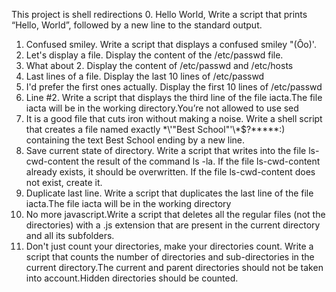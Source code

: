 This project is shell redirections
0. Hello World, Write a script that prints “Hello, World”, followed by a new line to the standard output.
1. Confused smiley. Write a script that displays a confused smiley "(Ôo)'.
2. Let's display a file. Display the content of the /etc/passwd file.
3. What about 2. Display the content of /etc/passwd and /etc/hosts
4. Last lines of a file. Display the last 10 lines of /etc/passwd
5. I'd prefer the first ones actually. Display the first 10 lines of /etc/passwd
6. Line #2. Write a script that displays the third line of the file iacta.The file iacta will be in the working directory.You’re not allowed to use sed
7. It is a good file that cuts iron without making a noise. Write a shell script that creates a file named exactly \*\\'"Best School"\'\\*$\?\*\*\*\*\*:) containing the text Best School ending by a new line.
8. Save current state of directory. Write a script that writes into the file ls-cwd-content the result of the command ls -la. If the file ls-cwd-content already exists, it should be overwritten. If the file ls-cwd-content does not exist, create it.
9. Duplicate last line. Write a script that duplicates the last line of the file iacta.The file iacta will be in the working directory
10. No more javascript.Write a script that deletes all the regular files (not the directories) with a .js extension that are present in the current directory and all its subfolders.
11. Don't just count your directories, make your directories count. Write a script that counts the number of directories and sub-directories in the current directory.The current and parent directories should not be taken into account.Hidden directories should be counted.

